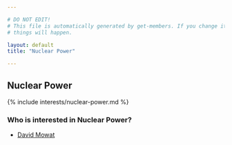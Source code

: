 ```yaml
---

# DO NOT EDIT!
# This file is automatically generated by get-members. If you change it, bad
# things will happen.

layout: default
title: "Nuclear Power"

---
```


## Nuclear Power

{% include interests/nuclear-power.md %}

### Who is interested in Nuclear Power?


* [David Mowat](/members/david-mowat.html)
